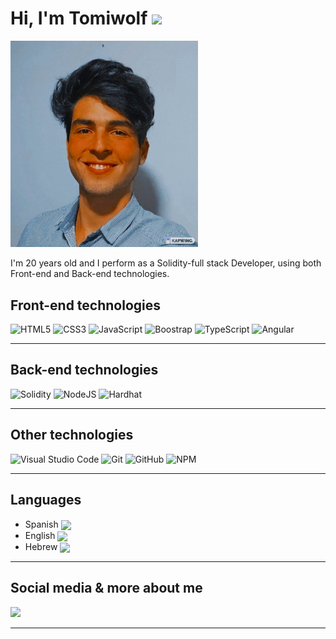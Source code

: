 # Hi, I'm Tomiwolf <img src="https://media.giphy.com/media/hvRJCLFzcasrR4ia7z/giphy.gif" width="30px">


<img src="https://github.com/tomiwolf/tomiwolf/blob/main/fotofachera.jpeg" alt="banner that says Tomi Wolf - Blockchain developer, full stack & freelancer alongside a Web3 Products" width="300px">

I'm 20 years old and I perform as a Solidity-full stack Developer, using both Front-end and Back-end technologies.

## Front-end technologies

![HTML5](https://img.shields.io/badge/HTML5-E34F26?style=for-the-badge&logo=html5&logoColor=white)
![CSS3](https://img.shields.io/badge/CSS3-1572B6?style=for-the-badge&logo=css3&logoColor=white)
![JavaScript](https://img.shields.io/badge/JavaScript-323330?style=for-the-badge&logo=javascript&logoColor=F7DF1E)
![Boostrap](https://img.shields.io/badge/Bootstrap-563D7C?style=for-the-badge&logo=bootstrap&logoColor=white)
![TypeScript](https://img.shields.io/badge/TypeScript-007ACC?style=for-the-badge&logo=typescript&logoColor=white)
![Angular](https://img.shields.io/badge/Angular-DD0031?style=for-the-badge&logo=angular&logoColor=white)

---

## Back-end technologies

![Solidity](https://img.shields.io/github/downloads/tomiwolf/tomiwolf/total?label=Solidity&logo=solidity&style=social)
![NodeJS](https://img.shields.io/badge/Node.js-339933?style=for-the-badge&logo=nodedotjs&logoColor=white)
![Hardhat](https://img.shields.io/github/downloads/tomiwolf/tomiwolf/total?label=Solidity&logo=solidity&style=social)


---

## Other technologies

![Visual Studio Code](https://img.shields.io/badge/Visual_Studio_Code-0078D4?style=for-the-badge&logo=visual%20studio%20code&logoColor=white)
![Git](https://img.shields.io/badge/Git-F05032?style=for-the-badge&logo=git&logoColor=white)
![GitHub](https://img.shields.io/badge/GitHub-100000?style=for-the-badge&logo=github&logoColor=white)
![NPM](https://img.shields.io/badge/npm-CB3837?style=for-the-badge&logo=npm&logoColor=white)


---

## Languages

- Spanish <img src="https://www.banderas-mundo.es/data/flags/emoji/apple/160x160/es.png" heigth="25px" width="30px" align="center">
- English <img src="https://www.banderas-mundo.es/data/flags/emoji/apple/160x160/gb.png" heigth="25px" width="30px" align="center">
- Hebrew <img src="https://www.banderas-mundo.es/data/flags/emoji/apple/160x160/il.png" heigth="25px" width="30px" align="center" color="">
---

## Social media & more about me
<a href="https://www.linkedin.com/in/tomas-wolfmann-35518a1a5/" target="_blank">
  <img src="https://img.shields.io/badge/LinkedIn-0077B5?style=for-the-badge&logo=linkedin&logoColor=white">
</a>

---